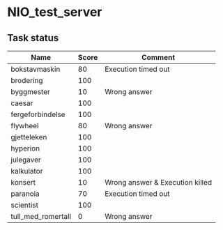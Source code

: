 # NIO_test_server
## Task status
| Name | Score | Comment |
|------|-------|---------|
| bokstavmaskin | 80 | Execution timed out |
| brodering  | 100 | |
| byggmester | 10  | Wrong answer |
| caesar     | 100 | |
| fergeforbindelse | 100 | |
| flywheel   | 80  | Wrong answer |
| gjetteleken | 100 | |
| hyperion    | 100 | |
| julegaver   | 100 | |
| kalkulator  | 100 | |
| konsert     | 10  | Wrong answer & Execution killed |
| paranoia    | 70  | Execution timed out |
| scientist   | 100 | |
| tull_med_romertall | 0 | Wrong answer |
